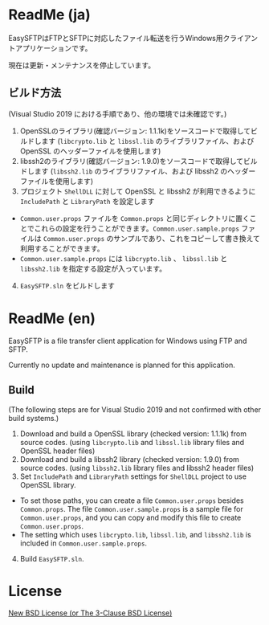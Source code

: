 # ReadMe (ja)

EasySFTPはFTPとSFTPに対応したファイル転送を行うWindows用クライアントアプリケーションです。

現在は更新・メンテナンスを停止しています。

## ビルド方法

(Visual Studio 2019 における手順であり、他の環境では未確認です。)

1. OpenSSLのライブラリ(確認バージョン: 1.1.1k)をソースコードで取得してビルドします (`libcrypto.lib` と `libssl.lib` のライブラリファイル、および OpenSSL のヘッダーファイルを使用します)
2. libssh2のライブラリ(確認バージョン: 1.9.0)をソースコードで取得してビルドします (`libssh2.lib` のライブラリファイル、および libssh2 のヘッダーファイルを使用します)
3. プロジェクト `ShellDLL` に対して OpenSSL と libssh2 が利用できるように `IncludePath` と `LibraryPath` を設定します
  * `Common.user.props` ファイルを `Common.props` と同じディレクトリに置くことでこれらの設定を行うことができます。`Common.user.sample.props` ファイルは `Common.user.props` のサンプルであり、これをコピーして書き換えて利用することができます。
  * `Common.user.sample.props` には `libcrypto.lib` 、 `libssl.lib` と `libssh2.lib` を指定する設定が入っています。
4. `EasySFTP.sln` をビルドします

# ReadMe (en)

EasySFTP is a file transfer client application for Windows using FTP and SFTP.

Currently no update and maintenance is planned for this application.

## Build

(The following steps are for Visual Studio 2019 and not confirmed with other build systems.)

1. Download and build a OpenSSL library (checked version: 1.1.1k) from source codes. (using `libcrypto.lib` and `libssl.lib` library files and OpenSSL header files)
2. Download and build a libssh2 library (checked version: 1.9.0) from source codes. (using `libssh2.lib` library files and libssh2 header files)
3. Set `IncludePath` and `LibraryPath` settings for `ShellDLL` project to use OpenSSL library.
  * To set those paths, you can create a file `Common.user.props` besides `Common.props`. The file `Common.user.sample.props` is a sample file for `Common.user.props`, and you can copy and modify this file to create `Common.user.props`.
  * The setting which uses `libcrypto.lib`, `libssl.lib`, and `libssh2.lib` is included in `Common.user.sample.props`.
4. Build `EasySFTP.sln`.

# License

[New BSD License (or The 3-Clause BSD License)](./license.txt)

